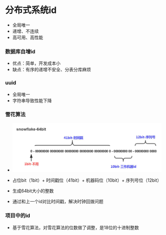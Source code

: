 # 分布式系统id

- 全局唯一
- 递增、不连续
- 高可用、高性能

### 数据库自增id

- 优点：简单，开发成本小
- 缺点：有序的递增不安全、分表分库麻烦

### uuid

- 全局唯一
- 字符串导致性能下降

### 雪花算法

- ![](https://raw.githubusercontent.com/li-zeyuan/access/master/img/20210203110553.png)

- 占位bit（1bit）+ 时间戳位（41bit）+ 机器码位（10bit）+ 序列号位（12bit）
- 生成64bit大小的整数
- 通过和上一个id对比时间戳，解决时钟回拨问题

### 项目中的id

- 基于雪花算法，对雪花算法的位数做了调整，是18位的十进制整数